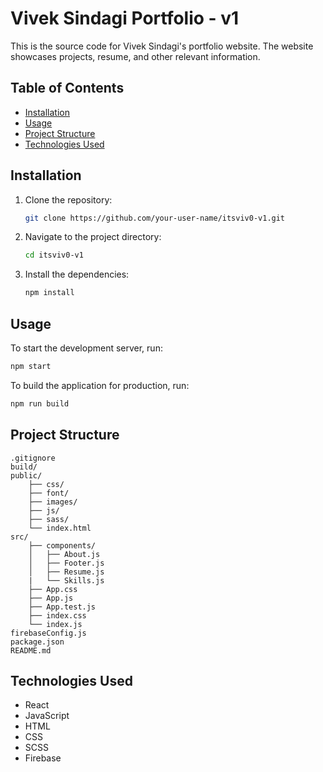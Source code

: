 # Vivek Sindagi Portfolio - v1

This is the source code for Vivek Sindagi's portfolio website. The website showcases projects, resume, and other relevant information.

## Table of Contents

- [Installation](#installation)
- [Usage](#usage)
- [Project Structure](#project-structure)
- [Technologies Used](#technologies-used)

## Installation

1. Clone the repository:
     ```sh
    git clone https://github.com/your-user-name/itsviv0-v1.git
    ```
   
2. Navigate to the project directory:
    ```sh
    cd itsviv0-v1
    ```
3. Install the dependencies:
    ```sh
    npm install
    ```

## Usage

To start the development server, run:
```sh
npm start
```
To build the application for production, run:
```sh
npm run build
```

## Project Structure

```
.gitignore
build/
public/
    ├── css/
    ├── font/
    ├── images/
    ├── js/
    ├── sass/
    └── index.html
src/
    ├── components/
    │   ├── About.js
    │   ├── Footer.js
    │   ├── Resume.js
    |   └── Skills.js
    ├── App.css
    ├── App.js
    ├── App.test.js
    ├── index.css
    └── index.js
firebaseConfig.js
package.json
README.md
```

## Technologies Used

- React
- JavaScript
- HTML
- CSS
- SCSS
- Firebase
